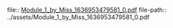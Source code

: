 file:: [Module_1_by_Miss_1636953479581_0.pdf](../assets/Module_1_by_Miss_1636953479581_0.pdf)
file-path:: ../assets/Module_1_by_Miss_1636953479581_0.pdf
